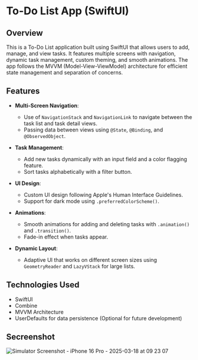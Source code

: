# To-Do List App (SwiftUI)

## Overview

This is a To-Do List application built using SwiftUI that allows users to add, manage, and view tasks. It features multiple screens with navigation, dynamic task management, custom theming, and smooth animations. The app follows the MVVM (Model-View-ViewModel) architecture for efficient state management and separation of concerns.

## Features

- **Multi-Screen Navigation**: 
  - Use of `NavigationStack` and `NavigationLink` to navigate between the task list and task detail views.
  - Passing data between views using `@State`, `@Binding`, and `@ObservedObject`.
  
- **Task Management**:
  - Add new tasks dynamically with an input field and a color flagging feature.
  - Sort tasks alphabetically with a filter button.
  
- **UI Design**:
  - Custom UI design following Apple's Human Interface Guidelines.
  - Support for dark mode using `.preferredColorScheme()`.

- **Animations**:
  - Smooth animations for adding and deleting tasks with `.animation()` and `.transition()`.
  - Fade-in effect when tasks appear.

- **Dynamic Layout**:
  - Adaptive UI that works on different screen sizes using `GeometryReader` and `LazyVStack` for large lists.

## Technologies Used

- SwiftUI
- Combine
- MVVM Architecture
- UserDefaults for data persistence (Optional for future development)

## Secreenshot

![Simulator Screenshot - iPhone 16 Pro - 2025-03-18 at 09 23 07](https://github.com/user-attachments/assets/69de514c-3dba-42d4-a9a7-26ec4a01d93c)
